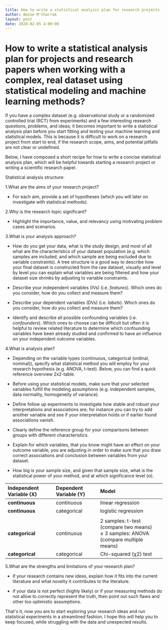 ```yaml
---
title: How to write a statistical analysis plan for research projects
author: Amine M'Charrak
layout: post
date: 2020-02-05 4:00:00
---
```


# How to write a statistical analysis plan for projects and research papers when working with a complex, real dataset using statistical modeling and machine learning methods?

If you have a complex dataset (e.g. observational study or a randomized controlled trial (RCT) from experiments) and a few interesting research questions, problems, and ideas; it becomes important to write a statistical analysis plan before you start fitting and testing your machine learning and statistical models. This is because it is difficult to work on a research project from start to end, if the research scope, aims, and potential pitfalls are not clear or undefined.

Below, I have composed a short recipe for how to write a concise statistical analysis plan, which will be helpful towards starting a research project or writing a scientific research paper.

Statistical analysis structure:

1.What are the aims of your research project?

+ For each aim, provide a set of hypotheses (which you will later on investigate with statistical methods).

2.Why is the research topic significant?

+ Highlight the importance, value, and relevancy using motivating problem cases and scenarios.

3.What is your analysis approach?

+ How do you get your data, what is the study design, and most of all what are the characteristics of your dataset population (e.g. which samples are included, and which sample are being excluded due to variable constraints). A tree structure is a good way to describe how your final dataset is constructed from the raw dataset, visually and level by level you can explain what variables are being filtered and how your dataset size shrinks by adjusting to variable constraints.

+ Describe your independent variables (IVs) (i.e. *features*). Which ones do you consider, how do you collect and measure them?

+ Describe your dependent variables (DVs) (i.e. *labels*). Which ones do you consider, how do you collect and measure them?

+ Identify and describe all possible confounding variables (i.e. *confounders*). Which ones to choose can be difficult but often it is helpful to review related literature to determine which confounding variables have been already studied and confirmed to have an influence on your independent outcome variables.

4.What is analysis plan?

+ Depending on the variable types (continuous, categorical (ordinal, nominal)), specify what statistical method you will employ for your research hypothesis (e.g. ANOVA, t-test). Below, you can find a quick reference overview 2x2-table.

+ Before using your statistical models, make sure that your selected variables fulfill the modeling assumptions (e.g. independent samples, data normality, homogeneity of variance).

+ Define follow up experiments to investigate how stable and robust your interpretations and associations are; for instance you can try to add another variable and see if your interpretation holds or if earlier found associations vanish.

+ Clearly define the reference group for your comparisons between groups with different characteristics.

+ Explain for which variables, that you know might have an effect on your outcome variable, you are adjusting in order to make sure that you draw correct associations and conclusion between variables from your dataset.

+ How big is your sample size, and given that sample size, what is the statistical power of your method, and at which significance level (α).

| Independent Variable (X)        | Dependent Variable (Y)           | Model |
| :------------- |:-------------| :-----|
| **continuous**      | continuous | linear regression |
| **continuous**      | categorical | logistic regression |
| | | |
| **categorical**      | continuous | 2 samples: t-test (compare two means) <br> ≤ 3 samples: ANOVA (compare multiple means)|
| **categorical**      | categorical | Chi-squared (χ2) test |


5.What are the strengths and limitations of your research plan?

+ if your research contains new ideas, explain how it fits into the current literature and what novelty it contributes to the literature.

+ if your data is not perfect (highly likely) or if your measuring methods do not allow to correctly represent the truth, then point out such flaws and other too optimistic assumptions.



That's it, now you are to start exploring your research ideas and run statistical experiments in a streamlined fashion. I hope this will help you to keep focused, while struggling with the data and unexpected results.
